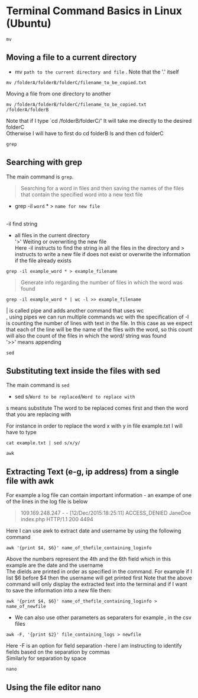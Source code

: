 
# Terminal Command Basics in Linux (Ubuntu)

  `mv`
 ## Moving a file to a current directory

- mv `path to the current directory and file` . 
Note that the '.' itself 
```
mv /folderA/folderB/folderC/filename_to_be_copied.txt 
```

Moving a file from one directory to another

```
mv /folderA/folderB/folderC/filename_to_be_copied.txt  /folderA/folderB
```

Note that if I type `cd /folderB/folderC/' It will take me directly to the desired folderC<br>
Otherwise I will have to first do cd folderB ls and then cd folderC

`grep`
## Searching with grep

The main command is `grep`.

> Searching for a word in files and then saving the names of the files that contain the specified word into a new text file

- grep -il `word` * > `name for new file` <br><br>

-il find string <br>
* all files in the current directory <br>
'>' Weiting or overwriting the new file<br>
Here -il instructs to find the string in all the files in the directory and > instructs to write a new file if does not exist or overwrite the information if the file already exists

```
grep -il example_word * > example_filename

```

> Generate info regarding the number of files in which the word was found

```
grep -il example_word * | wc -l >> example_filename
```

| is called pipe and adds another command that uses wc <br>, using pipes we can run multiple commands
wc with the specification of -l is counting the number of lines with text in the file. In this case as we expect that each of the line will be the name of the files with the word, so this count will also the count of the files in which the word/ string was found<br>
'>>' means appending

`sed`
## Substituting text inside the files with sed
The main command is `sed`

- sed s/`Word to be replaced`/`Word to replace with`

s means substitute
The word to be replaced comes first and then the word that you are replacing with

For instance in order to replace the word x with y in file example.txt I will have to type

```
cat example.txt | sed s/x/y/

```
`awk`
## Extracting Text (e-g, ip address) from a single file with awk

For example a log file can contain important information - an exampe of one of the lines in the log file is below

> 109.169.248.247 - - [12/Dec/2015:18:25:11] ACCESS_DENIED JaneDoe index.php HTTP/1.1 200 4494

Here I can use awk to extract date and username by using the following command

```
awk '{print $4, $6}' name_of_thefile_containing_loginfo
```
Above the numbers represent the 4th and the 6th field which in this example are the date and the username <br>
The dields are printed in order as specified in the command. For example if I list $6 before $4 then the username will get printed first
Note that the above command will only display the extracted text into the terminal and if I want to save the information into a new file then:

```
awk '{print $4, $6}' name_of_thefile_containing_loginfo > name_of_newfile
```

- We can also use other parameters as separaters for example , in the csv files

```
awk -F, '{print $2}' file_containing_logs > newfile
```
Here -F is an option for field separation -here I am instructing to identify fields based on the separation by commas <br>
Similarly for separation by space 


`nano`
## Using the file editor nano
